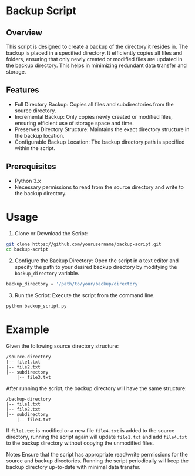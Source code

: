 # Backup Script

## Overview
This script is designed to create a backup of the directory it resides in. The backup is placed in a specified directory. It efficiently copies all files and folders, ensuring that only newly created or modified files are updated in the backup directory. This helps in minimizing redundant data transfer and storage.

## Features
- Full Directory Backup: Copies all files and subdirectories from the source directory.
- Incremental Backup: Only copies newly created or modified files, ensuring efficient use of storage space and time.
- Preserves Directory Structure: Maintains the exact directory structure in the backup location.
- Configurable Backup Location: The backup directory path is specified within the script.

## Prerequisites
- Python 3.x
- Necessary permissions to read from the source directory and write to the backup directory.

# Usage
1. Clone or Download the Script:

```bash
git clone https://github.com/yourusername/backup-script.git
cd backup-script
```
2. Configure the Backup Directory: Open the script in a text editor and specify the path to your desired backup directory by modifying the `backup_directory` variable.

```python
backup_directory = '/path/to/your/backup/directory'
```
3. Run the Script: Execute the script from the command line.

```bash
python backup_script.py
```
# Example
Given the following source directory structure:

```
/source-directory
|-- file1.txt
|-- file2.txt
|-- subdirectory
    |-- file3.txt
```
After running the script, the backup directory will have the same structure:

```
/backup-directory
|-- file1.txt
|-- file2.txt
|-- subdirectory
    |-- file3.txt
```
If `file1.txt` is modified or a new file `file4.txt` is added to the source directory, running the script again will update `file1.txt` and add `file4.txt` to the backup directory without copying the unmodified files.

Notes
Ensure that the script has appropriate read/write permissions for the source and backup directories.
Running the script periodically will keep the backup directory up-to-date with minimal data transfer.
